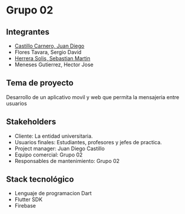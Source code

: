 # Grupo 02
## Integrantes
- [Castillo Carnero, Juan Diego](./Integrantes/castillo/jd.md)
- Flores Tavara, Sergio David
- [Herrera Solis, Sebastian Martin](./Integrantes/herrera/herrera.md)
- Meneses Gutierrez, Hector Jose

## Tema de proyecto
Desarrollo de un aplicativo movil y web que permita la mensajeria entre usuarios
 
## Stakeholders
-  Cliente: La entidad universitaria.
-  Usuarios finales: Estudiantes, profesores y jefes de practica.
-  Project manager: Juan Diego Castillo
-  Equipo comercial: Grupo 02
-  Responsables de mantenimiento: Grupo 02

## Stack tecnológico 

- Lenguaje de programacion Dart
- Flutter SDK
- Firebase 